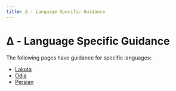 ```yaml
---
title: Δ - Language Specific Guidance
---
```


# Δ - Language Specific Guidance

The following pages have guidance for specific languages:

- [Lakota](https://cldr.unicode.org/translation/language-specific/lakota)
- [Odia](https://cldr.unicode.org/translation/language-specific/odia)
- [Persian](https://cldr.unicode.org/translation/language-specific/persian)


